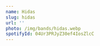 ```yaml
---
name: Hidas
slug: hidas
url: ''
photo: /img/bands/hidas.webp
spotifyId: 04Ur3PRJyZ30ef4IosZlcC
---
```

